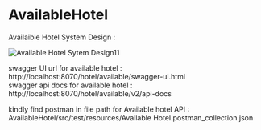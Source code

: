 # AvailableHotel

Availaible Hotel System Design :

![Available Hotel Sytem Design11](https://user-images.githubusercontent.com/83239737/128237782-8cfa87e1-5568-47a0-bdef-90c2c814a7e5.PNG)




swagger UI url for available hotel    : http://localhost:8070/hotel/available/swagger-ui.html                                                               
swagger api docs  for available hotel : http://localhost:8070/hotel/available/v2/api-docs


kindly find postman in file path for Available hotel API : AvailableHotel/src/test/resources/Available Hotel.postman_collection.json
